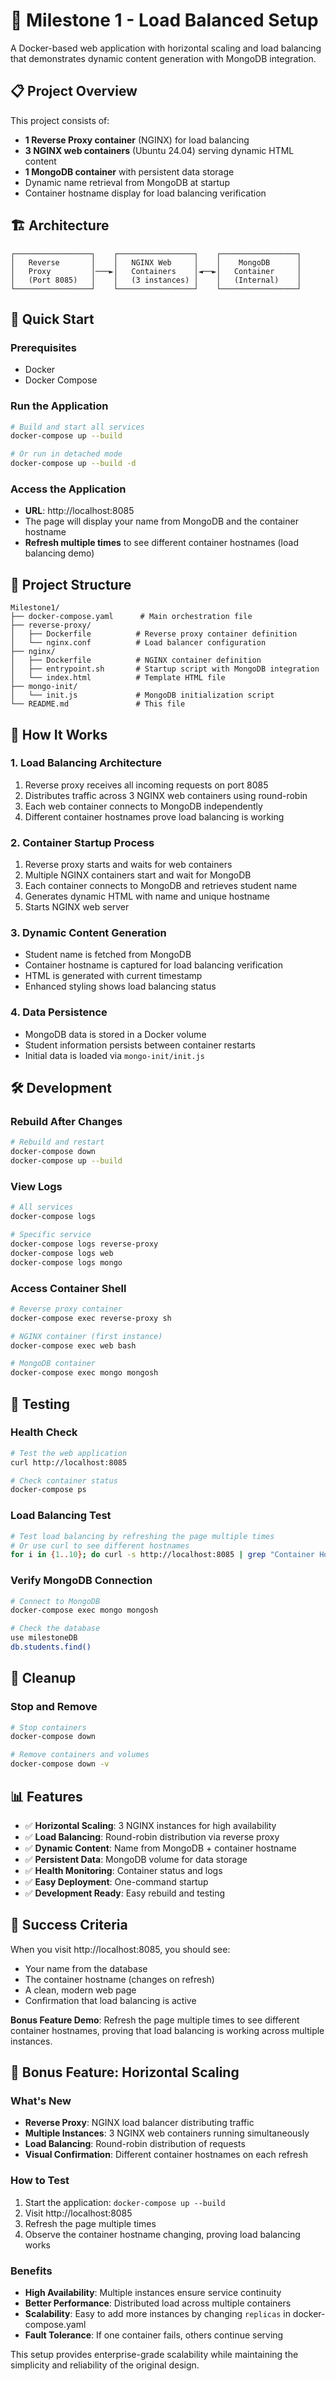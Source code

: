 # 🚀 Milestone 1 - Load Balanced Setup

A Docker-based web application with horizontal scaling and load balancing that demonstrates dynamic content generation with MongoDB integration.

## 📋 **Project Overview**

This project consists of:
- **1 Reverse Proxy container** (NGINX) for load balancing
- **3 NGINX web containers** (Ubuntu 24.04) serving dynamic HTML content
- **1 MongoDB container** with persistent data storage
- Dynamic name retrieval from MongoDB at startup
- Container hostname display for load balancing verification

## 🏗️ **Architecture**

```
┌─────────────────┐    ┌─────────────────┐    ┌─────────────────┐
│   Reverse       │    │   NGINX Web     │    │    MongoDB      │
│   Proxy         │───►│   Containers    │◄──►│   Container     │
│   (Port 8085)   │    │   (3 instances) │    │   (Internal)    │
└─────────────────┘    └─────────────────┘    └─────────────────┘
```

## 🚀 **Quick Start**

### **Prerequisites**
- Docker
- Docker Compose

### **Run the Application**
```bash
# Build and start all services
docker-compose up --build

# Or run in detached mode
docker-compose up --build -d
```

### **Access the Application**
- **URL**: http://localhost:8085
- The page will display your name from MongoDB and the container hostname
- **Refresh multiple times** to see different container hostnames (load balancing demo)

## 📁 **Project Structure**

```
Milestone1/
├── docker-compose.yaml      # Main orchestration file
├── reverse-proxy/
│   ├── Dockerfile          # Reverse proxy container definition
│   └── nginx.conf          # Load balancer configuration
├── nginx/
│   ├── Dockerfile          # NGINX container definition
│   ├── entrypoint.sh       # Startup script with MongoDB integration
│   └── index.html          # Template HTML file
├── mongo-init/
│   └── init.js             # MongoDB initialization script
└── README.md               # This file
```

## 🔧 **How It Works**

### **1. Load Balancing Architecture**
1. Reverse proxy receives all incoming requests on port 8085
2. Distributes traffic across 3 NGINX web containers using round-robin
3. Each web container connects to MongoDB independently
4. Different container hostnames prove load balancing is working

### **2. Container Startup Process**
1. Reverse proxy starts and waits for web containers
2. Multiple NGINX containers start and wait for MongoDB
3. Each container connects to MongoDB and retrieves student name
4. Generates dynamic HTML with name and unique hostname
5. Starts NGINX web server

### **3. Dynamic Content Generation**
- Student name is fetched from MongoDB
- Container hostname is captured for load balancing verification
- HTML is generated with current timestamp
- Enhanced styling shows load balancing status

### **4. Data Persistence**
- MongoDB data is stored in a Docker volume
- Student information persists between container restarts
- Initial data is loaded via `mongo-init/init.js`

## 🛠️ **Development**

### **Rebuild After Changes**
```bash
# Rebuild and restart
docker-compose down
docker-compose up --build
```

### **View Logs**
```bash
# All services
docker-compose logs

# Specific service
docker-compose logs reverse-proxy
docker-compose logs web
docker-compose logs mongo
```

### **Access Container Shell**
```bash
# Reverse proxy container
docker-compose exec reverse-proxy sh

# NGINX container (first instance)
docker-compose exec web bash

# MongoDB container
docker-compose exec mongo mongosh
```

## 🧪 **Testing**

### **Health Check**
```bash
# Test the web application
curl http://localhost:8085

# Check container status
docker-compose ps
```

### **Load Balancing Test**
```bash
# Test load balancing by refreshing the page multiple times
# Or use curl to see different hostnames
for i in {1..10}; do curl -s http://localhost:8085 | grep "Container Hostname"; sleep 1; done
```

### **Verify MongoDB Connection**
```bash
# Connect to MongoDB
docker-compose exec mongo mongosh

# Check the database
use milestoneDB
db.students.find()
```

## 🧹 **Cleanup**

### **Stop and Remove**
```bash
# Stop containers
docker-compose down

# Remove containers and volumes
docker-compose down -v
```

## 📊 **Features**

- ✅ **Horizontal Scaling**: 3 NGINX instances for high availability
- ✅ **Load Balancing**: Round-robin distribution via reverse proxy
- ✅ **Dynamic Content**: Name from MongoDB + container hostname
- ✅ **Persistent Data**: MongoDB volume for data storage
- ✅ **Health Monitoring**: Container status and logs
- ✅ **Easy Deployment**: One-command startup
- ✅ **Development Ready**: Easy rebuild and testing

## 🎯 **Success Criteria**

When you visit http://localhost:8085, you should see:
- Your name from the database
- The container hostname (changes on refresh)
- A clean, modern web page
- Confirmation that load balancing is active

**Bonus Feature Demo**: Refresh the page multiple times to see different container hostnames, proving that load balancing is working across multiple instances.

## 🔄 **Bonus Feature: Horizontal Scaling**

### **What's New**
- **Reverse Proxy**: NGINX load balancer distributing traffic
- **Multiple Instances**: 3 NGINX web containers running simultaneously
- **Load Balancing**: Round-robin distribution of requests
- **Visual Confirmation**: Different container hostnames on each refresh

### **How to Test**
1. Start the application: `docker-compose up --build`
2. Visit http://localhost:8085
3. Refresh the page multiple times
4. Observe the container hostname changing, proving load balancing works

### **Benefits**
- **High Availability**: Multiple instances ensure service continuity
- **Better Performance**: Distributed load across multiple containers
- **Scalability**: Easy to add more instances by changing `replicas` in docker-compose.yaml
- **Fault Tolerance**: If one container fails, others continue serving

This setup provides enterprise-grade scalability while maintaining the simplicity and reliability of the original design. 